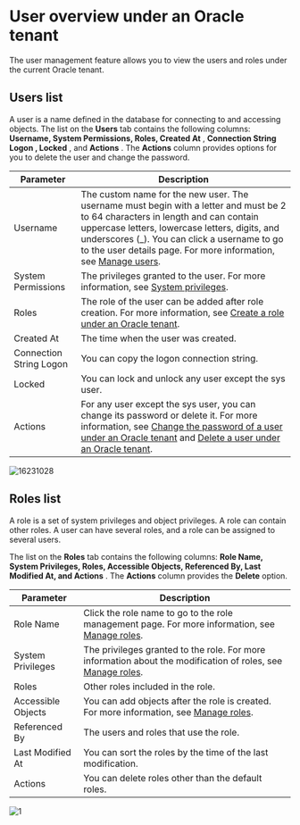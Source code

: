 # User overview under an Oracle tenant

The user management feature allows you to view the users and roles under the current Oracle tenant.

## Users list

A user is a name defined in the database for connecting to and accessing objects. The list on the **Users** tab contains the following columns: **Username, System Permissions, Roles, Created At** , **Connection String Logon , Locked** , and **Actions** . The **Actions** column provides options for you to delete the user and change the password.

|        Parameter        |                                                                                                                                                                    Description                                                                                                                                                                     |
|-------------------------|----------------------------------------------------------------------------------------------------------------------------------------------------------------------------------------------------------------------------------------------------------------------------------------------------------------------------------------------------|
| Username                | The custom name for the new user. The username must begin with a letter and must be 2 to 64 characters in length and can contain uppercase letters, lowercase letters, digits, and underscores (_). You can click a username to go to the user details page. For more information, see [Manage users](../200.user-management-under-an-oracle-tenant/600.manage-users-information.md). |
| System Permissions      | The privileges granted to the user. For more information, see [System privileges](../300.system-privileges-in-a-mysql-tenant.md).                                                                                                                                                                                                                    |
| Roles                   | The role of the user can be added after role creation. For more information, see [Create a role under an Oracle tenant](../200.user-management-under-an-oracle-tenant/500.create-a-role-under-an-oracle-tenant.md).                                                                                                                                                                                                               |
| Created At              | The time when the user was created.                                                                                                                                                                                                                                                                                                                |
| Connection String Logon | You can copy the logon connection string.                                                                                                                                                                                                                                                                                                          |
| Locked                  | You can lock and unlock any user except the sys user.                                                                                                                                                                                                                                                                                              |
| Actions                 | For any user except the sys user, you can change its password or delete it. For more information, see [Change the password of a user under an Oracle tenant](../200.user-management-under-an-oracle-tenant/300.change-the-password-of-an-oracle-tenant-user.md) and [Delete a user under an Oracle tenant](../200.user-management-under-an-oracle-tenant/400.delete-an-oracle-tenant-user.md).                                                   |

![16231028](https://help-static-aliyun-doc.aliyuncs.com/assets/img/en-US/9404306461/p345434.png)

## Roles list

A role is a set of system privileges and object privileges. A role can contain other roles. A user can have several roles, and a role can be assigned to several users.

The list on the **Roles** tab contains the following columns: **Role Name, System Privileges, Roles, Accessible Objects, Referenced By, Last Modified At, and Actions** . The **Actions** column provides the **Delete** option.

|     Parameter      |                                                                        Description                                                                         |
|--------------------|------------------------------------------------------------------------------------------------------------------------------------------------------------|
| Role Name          | Click the role name to go to the role management page. For more information, see [Manage roles](../200.user-management-under-an-oracle-tenant/700.manage-roles-information.md).              |
| System Privileges  | The privileges granted to the role. For more information about the modification of roles, see [Manage roles](../200.user-management-under-an-oracle-tenant/700.manage-roles-information.md). |
| Roles              | Other roles included in the role.                                                                                                                          |
| Accessible Objects | You can add objects after the role is created. For more information, see [Manage roles](../200.user-management-under-an-oracle-tenant/700.manage-roles-information.md).                      |
| Referenced By      | The users and roles that use the role.                                                                                                                     |
| Last Modified At   | You can sort the roles by the time of the last modification.                                                                                               |
| Actions            | You can delete roles other than the default roles.                                                                                                         |

![1](https://help-static-aliyun-doc.aliyuncs.com/assets/img/en-US/9404306461/p383954.png)
